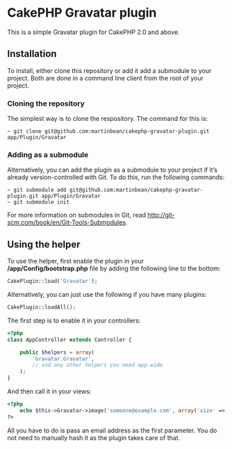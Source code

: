 # CakePHP Gravatar plugin

This is a simple Gravatar plugin for CakePHP 2.0 and above.

## Installation

To install, either clone this repository or add it add a submodule to your project. Both are done in a command line client from the root of your project.

### Cloning the repository

The simplest way is to clone the respository. The command for this is:

    ~ git clone git@github.com:martinbean/cakephp-gravatar-plugin.git app/Plugin/Gravatar

### Adding as a submodule

Alternatively, you can add the plugin as a submodule to your project if it’s already version-controlled with Git. To do this, run the following commands:

    ~ git submodule add git@github.com:martinbean/cakephp-gravatar-plugin.git app/Plugin/Gravatar
    ~ git submodule init

For more information on submodules in Git, read http://git-scm.com/book/en/Git-Tools-Submodules.

## Using the helper

To use the helper, first enable the plugin in your **/app/Config/bootstrap.php** file by adding the following line to the bottom:

```php
CakePlugin::load('Gravatar');
```

Alternatively, you can just use the following if you have many plugins:

```php
CakePlugin::loadAll();
```

The first step is to enable it in your controllers:

```php
<?php
class AppController extends Controller {

    public $helpers = array(
        'Gravatar.Gravatar',
        // and any other helpers you need app-wide
    );
}
```

And then call it in your views:

```php
<?php
    echo $this->Gravatar->image('someone@example.com', array('size' => 80));
?>
```

All you have to do is pass an email address as the first parameter. You do not need to manually hash it as the plugin takes care of that.
